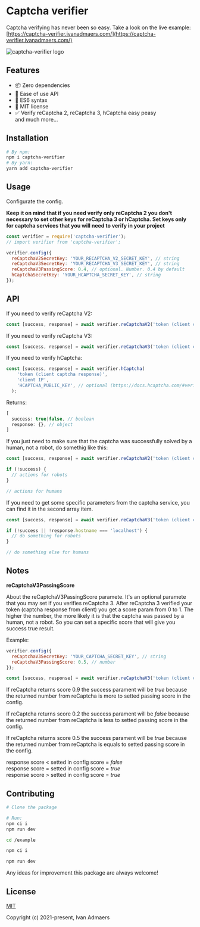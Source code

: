 # Captcha verifier

Captcha verifying has never been so easy. Take a look on the live example:
[https://captcha-verifier.ivanadmaers.com/](https://captcha-verifier.ivanadmaers.com/)

![captcha-verifier logo](https://i.ibb.co/YDmmmbw/captcha-verifier-logo.jpg)

## Features

- 📦 Zero dependencies
- 🔌 Ease of use API
- 🔫 ES6 syntax
- 📝 MIT license
- ✅ Verify reCaptcha 2, reCaptcha 3, hCaptcha easy peasy  
and much more...


## Installation
```bash
# By npm:
npm i captcha-verifier
# By yarn:
yarn add captcha-verifier
```

## Usage

Configurate the config.

**Keep it on mind that if you need verify only reCaptcha 2 you don't necessary to set other keys for reCaptcha 3 or hCaptcha. Set keys only for captcha services that you will need to verify in your project**

```javascript
const verifier = require('captcha-verifier');
// import verifier from 'captcha-verifier';

verifier.config({
  reCaptchaV2SecretKey: 'YOUR_RECAPTCHA_V2_SECRET_KEY', // string
  reCaptchaV3SecretKey: 'YOUR_RECAPTCHA_V3_SECRET_KEY', // string
  reCaptchaV3PassingScore: 0.4, // optional. Number. 0.4 by default
  hCaptchaSecretKey: 'YOUR_HCAPTCHA_SECRET_KEY', // string
});
```

## API
If you need to verify reCaptcha V2:
```javascript
const [success, response] = await verifier.reCaptchaV2('token (client captcha response)', 'client IP');
```

If you need to verify reCaptcha V3:
```javascript
const [success, response] = await verifier.reCaptchaV3('token (client captcha response)', 'client IP');
```

If you need to verify hCaptcha:
```javascript
const [success, response] = await verifier.hCaptcha(
    'token (client captcha response)',
    'client IP',
    'HCAPTCHA_PUBLIC_KEY', // optional (https://docs.hcaptcha.com/#verify-the-user-response-server-side)
  );
```

Returns:
```javascript
[
  success: true|false, // boolean
  response: {}, // object
]
```

If you just need to make sure that the captcha was successfully solved by a human, not a robot, do somethig like this:
```javascript
const [success, response] = await verifier.reCaptchaV2('token (client captcha response)', 'client IP');

if (!success) {
  // actions for robots
}

// actions for humans
```

If you need to get some specific parameters from the captcha service, you can find it in the second array item.

```javascript
const [success, response] = await verifier.reCaptchaV3('token (client captcha response)', 'client IP');

if (!success || !response.hostname === 'localhost') {
  // do something for robots
}

// do something else for humans
```


## Notes

**reCaptchaV3PassingScore**

About the reCaptchaV3PassingScore paramete. It's an optional paramete that you may set if you verifies reCaptcha 3. After reCaptcha 3 verified your token (captcha response from client) you get a score param from 0 to 1. The higher the number, the more likely it is that the captcha was passed by a human, not a robot. So you can set a specific score that will give you success true result. 

Example:  

```javascript
verifier.config({
  reCaptchaV3SecretKey: 'YOUR_CAPTCHA_SECRET_KEY', // string
  reCaptchaV3PassingScore: 0.5, // number
});
```

```javascript
const [success, response] = await verifier.reCaptchaV3('token (client captcha response)', 'client ip');
```

If reCaptcha returns score 0.9 the success parament will be *true* because the returned number from reCaptcha is more to setted passing score in the config.

If reCaptcha returns score 0.2 the success parament will be *false* because the returned number from reCaptcha is less to setted passing score in the config.

If reCaptcha returns score 0.5 the success parament will be *true* because the returned number from reCaptcha is equals to setted passing score in the config.

response score < setted in config score = *false*  
response score = setted in config score = *true*  
response score > setted in config score = *true*

## Contributing

```bash
# Clone the package

# Run:
npm ci i
npm run dev

cd /example

npm ci i

npm run dev
```

Any ideas for improvement this package are always welcome!

## License

[MIT](https://opensource.org/licenses/MIT)

Copyright (c) 2021-present, Ivan Admaers
